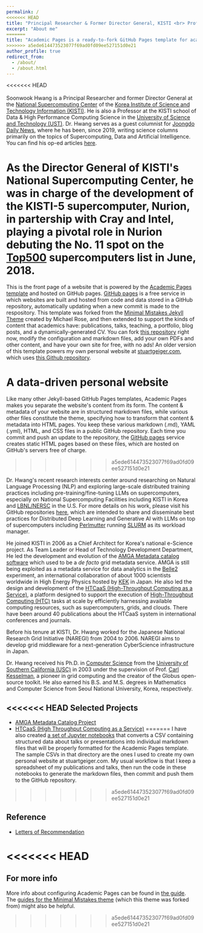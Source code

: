```yaml
---
permalink: /
<<<<<<< HEAD
title: "Principal Researcher & Former Director General, KISTI <br> Professor, University of Science and Technology"
excerpt: "About me"
=======
title: "Academic Pages is a ready-to-fork GitHub Pages template for academic personal websites"
>>>>>>> a5ede614473523077f69ad0fd09ee527151d0e21
author_profile: true
redirect_from: 
  - /about/
  - /about.html
---
```


<<<<<<< HEAD
<br><br>
Soonwook Hwang is a Principal Researcher and former Director General at the [National Supercomputing Center](https://www.ksc.re.kr/) of the [Korea Institute of Science and Technology Information (KISTI)](https://www.kisti.re.kr/). He is also a Professor at the KISTI school of Data & High Performance Computing Science in the [University of Science and Technology (UST)](https://www.ust.ac.kr/). Dr. Hwang serves as a guest columnist for [Joongdo Daily News](http://www.joongdo.co.kr/), where he has been, since 2019, writing science columns primarily on the topics of Supercomputing, Data and Artificial Intelligence. You can find his op-ed articles [here](https://hwang2006.github.io/year-archive/).

As the Director General of KISTI's National Supercomputing Center, he was in charge of the development of the KISTI-5 supercomputer, Nurion, in partership with Cray and Intel, playing a pivotal role in Nurion debuting the No. 11 spot on the [Top500](https://www.top500.org/) supercomputers list in June, 2018.
=======
This is the front page of a website that is powered by the [Academic Pages template](https://github.com/academicpages/academicpages.github.io) and hosted on GitHub pages. [GitHub pages](https://pages.github.com) is a free service in which websites are built and hosted from code and data stored in a GitHub repository, automatically updating when a new commit is made to the respository. This template was forked from the [Minimal Mistakes Jekyll Theme](https://mmistakes.github.io/minimal-mistakes/) created by Michael Rose, and then extended to support the kinds of content that academics have: publications, talks, teaching, a portfolio, blog posts, and a dynamically-generated CV. You can fork [this repository](https://github.com/academicpages/academicpages.github.io) right now, modify the configuration and markdown files, add your own PDFs and other content, and have your own site for free, with no ads! An older version of this template powers my own personal website at [stuartgeiger.com](http://stuartgeiger.com), which uses [this Github repository](https://github.com/staeiou/staeiou.github.io).

A data-driven personal website
======
Like many other Jekyll-based GitHub Pages templates, Academic Pages makes you separate the website's content from its form. The content & metadata of your website are in structured markdown files, while various other files constitute the theme, specifying how to transform that content & metadata into HTML pages. You keep these various markdown (.md), YAML (.yml), HTML, and CSS files in a public GitHub repository. Each time you commit and push an update to the repository, the [GitHub pages](https://pages.github.com/) service creates static HTML pages based on these files, which are hosted on GitHub's servers free of charge.
>>>>>>> a5ede614473523077f69ad0fd09ee527151d0e21

Dr. Hwang's recent research interests center around researching on Natural Language Processing (NLP) and exploring large-scale distributed training practices including pre-training/fine-tuning LLMs on supercomputers, especially on National Supercomputing Facilities including KISTI in Korea and [LBNL/NERSC](https://www.nersc.gov/) in the U.S. For more details on his work, please visit his GitHub repositories [here](https://github.com/hwang2006), which are intended to share and disseminate best practices for Distributed Deep Learning and Generative AI with LLMs on top of supercomputers including [Perlmutter](https://docs.nersc.gov/systems/perlmutter/architecture/) running [SLURM](https://slurm.schedmd.com/documentation.html) as its workload manager. 

He joined KISTI in 2006 as a Chief Architect for Korea's national e-Science project. As Team Leader or Head of Technology Development Department, He led the development and evolution of the [AMGA Metadata catalog software](https://amga.web.cern.ch/amga/) which used to be a *de facto* grid metadata service. AMGA is still being exploited as a metadata service for data analytics in the [Belle2](https://www.belle2.org/) experiment, an international collaboration of about 1000 scientists worldwide in High Energy Physics hosted by [KEK](https://www.kek.jp/) in Japan.  He also led the design and development of the [HTCaaS (High-Throughput Computing as a Service)](http://htcaas.kisti.re.kr), a platform designed to support the execution of [High-Throughput Computing (HTC)](https://en.wikipedia.org/wiki/High-throughput_computing) tasks at scale by efficiently harnessing available computing resources, such as supercomputers, grids, and clouds. There have been around 40 publications about the HTCaaS system in international conferences and journals. 

Before his tenure at KISTI, Dr. Hwang worked for the Japanese National Research Grid Initiative (NAREGI) from 2004 to 2006. NAREGI aims to develop grid middleware for a next-generation CyberScience infrastructure in Japan. 

Dr. Hwang received his Ph.D. in [Computer Science](https://www.cs.usc.edu/) from the [University of Southern California (USC)](https://www.usc.edu/) in 2003 under the supervision of Prof. [Carl Kesselman](https://michelson.usc.edu/faculty-directory/carl-kesselman/), a pioneer in grid computing and the creator of the Globus open-source toolkit. He also earned his B.S. and M.S. degrees in Mathematics and Computer Science from Seoul National University, Korea, respectively.

<<<<<<< HEAD
Selected Projects
------
* [AMGA Metadata Catalog Project](https://amga.web.cern.ch/amga/)
* [HTCaaS (High Throughput Computing as a Service)](http://htcaas.kisti.re.kr)
=======
I have also created [a set of Jupyter notebooks](https://github.com/academicpages/academicpages.github.io/tree/master/markdown_generator
) that converts a CSV containing structured data about talks or presentations into individual markdown files that will be properly formatted for the Academic Pages template. The sample CSVs in that directory are the ones I used to create my own personal website at stuartgeiger.com. My usual workflow is that I keep a spreadsheet of my publications and talks, then run the code in these notebooks to generate the markdown files, then commit and push them to the GitHub repository.
>>>>>>> a5ede614473523077f69ad0fd09ee527151d0e21

Reference
------
* [Letters of Recommendation](https://hwang2006.github.io/files/recommendation-letter-Horst-Dan-Vincent-Satoshi.pdf)



<<<<<<< HEAD
=======
For more info
------
More info about configuring Academic Pages can be found in [the guide](https://academicpages.github.io/markdown/). The [guides for the Minimal Mistakes theme](https://mmistakes.github.io/minimal-mistakes/docs/configuration/) (which this theme was forked from) might also be helpful.
>>>>>>> a5ede614473523077f69ad0fd09ee527151d0e21
